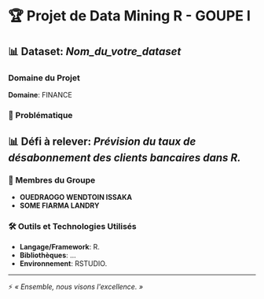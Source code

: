 # 🏆 Projet de Data Mining R - GOUPE I

## 📊 Dataset: *Nom_du_votre_dataset*

### Domaine du Projet
**Domaine**: FINANCE

### 🧠 Problématique
## 📊 Défi à relever: *Prévision du taux de désabonnement des clients bancaires dans R.*

> 
<!-- >> *Exemple*: Comment prévoir les ventes en fonction des tendances historiques des données ? -->

### 👥 Membres du Groupe
- **OUEDRAOGO WENDTOIN ISSAKA** 
- **SOME FIARMA LANDRY** 

### 🛠️ Outils et Technologies Utilisés
- **Langage/Framework**: R.
- **Bibliothèques**: ...
- **Environnement**: RSTUDIO.

---

⚡ *« Ensemble, nous visons l'excellence. »*
